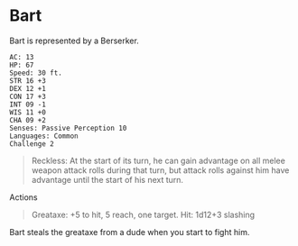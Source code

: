 Bart
====

Bart is represented by a Berserker.

    AC: 13
    HP: 67
    Speed: 30 ft.
    STR 16 +3
    DEX 12 +1
    CON 17 +3
    INT 09 -1
    WIS 11 +0
    CHA 09 +2
    Senses: Passive Perception 10
    Languages: Common
    Challenge 2

>Reckless: At the start of its turn, he can gain advantage on all melee weapon
attack rolls during that turn, but attack rolls against him have advantage
until the start of his next turn.

Actions

>Greataxe: +5 to hit, 5 reach, one target. Hit: 1d12+3 slashing



Bart steals the greataxe from a dude when you start to fight him.
